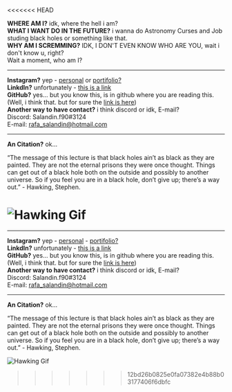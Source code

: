 <<<<<<< HEAD

__WHERE AM I?__ idk, where the hell i am? <br>
__WHAT I WANT DO IN THE FUTURE?__ i wanna do Astronomy Curses and Job studing black holes or something like that.<br>
__WHY AM I SCREMMING?__ IDK, I DON'T EVEN KNOW WHO ARE YOU, wait i don't know u, right?<br>
Wait a moment, who am I?
____

__Instagram?__ yep - 
[personal](https://www.instagram.com/salandin.py) or 
[portifolio?](https://www.instagram.com/salandin.f90)<br>
__LinkdIn?__ unfortunately - [this is a link](https://www.linkedin.com/in/rafael-salandin-moraes-942b81173/) <br>
__GitHub?__ yes... but you know this, is in github where you are reading this.<br>(Well, i think that. but for sure the [link is here](https://github.com/SaLandini))<br>
__Another way to have contact?__ i think discord or idk, E-mail? <br>
Discord: Salandin.f90#3124<br>
E-mail: rafa_salandin@hotmail.com
____

__An Citation?__ ok...

“The message of this lecture is that black holes ain’t as black as they are painted. They are not the eternal prisons they were once thought. Things can get out of a black hole both on the outside and possibly to another universe. So if you feel you are in a black hole, don’t give up; there’s a way out.” - Hawking, Stephen.

![Hawking Gif](https://media.giphy.com/media/cipr4SdLTGnQMcw4YI/giphy.gif)
=======

____

__Instagram?__ yep - 
[personal](https://www.instagram.com/salandin.py) - 
[portifolio?](https://www.instagram.com/salandin.f90)<br>
__LinkdIn?__ unfortunately - [this is a link](https://www.linkedin.com/in/rafael-salandin-moraes-942b81173/) <br>
__GitHub?__ yes... but you know this, is in github where you are reading this.<br>(Well, i think that. but for sure the [link is here](https://github.com/SaLandini))<br>
__Another way to have contact?__ i think discord or idk, E-mail? <br>
Discord: Salandin.f90#3124<br>
E-mail: rafa_salandin@hotmail.com
____

__An Citation?__ ok...

“The message of this lecture is that black holes ain’t as black as they are painted. They are not the eternal prisons they were once thought. Things can get out of a black hole both on the outside and possibly to another universe. So if you feel you are in a black hole, don’t give up; there’s a way out.” - Hawking, Stephen.

![Hawking Gif](https://media.giphy.com/media/cipr4SdLTGnQMcw4YI/giphy.gif)
>>>>>>> 12bd26b0825e0fa07382e4b88b03177406f6dbfc
